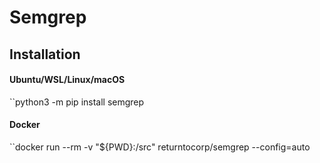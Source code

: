 # Semgrep

## Installation
#### Ubuntu/WSL/Linux/macOS
``python3 -m pip install semgrep

#### Docker
``docker run --rm -v "${PWD}:/src" returntocorp/semgrep --config=auto